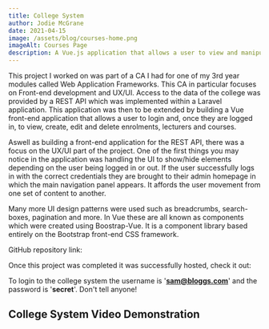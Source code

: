 ```yaml
---
title: College System
author: Jodie McGrane
date: 2021-04-15
image: /assets/blog/courses-home.png
imageAlt: Courses Page
description: A Vue.js application that allows a user to view and manipulate data about courses, lecturers and enrolments at a college.
---
```


This project I worked on was part of a CA I had for one of my 3rd year modules called Web Application Frameworks. This CA in particular focuses on Front-end development and UX/UI. Access to the data of the college was provided by a REST API which was implemented within a Laravel application. This application was then to be extended by building a Vue front-end application that allows a user to login and, once they are logged in, to view, create, edit and delete enrolments, lecturers and courses.

Aswell as building a front-end application for the REST API, there was a focus on the UX/UI part of the project. One of the first things you may notice in the application was handling the UI to show/hide elements depending on the user being logged in or out. If the user successfully logs in with the correct credentials they are brought to their admin homepage in which the main navigation panel appears. It affords the user movement from one set of content to another. 

Many more UI design patterns were used such as breadcrumbs, search-boxes, pagination and more. In Vue these are all known as components which were created using Boostrap-Vue. It is a component library based entirely on the Bootstrap front-end CSS framework.

GitHub repository link: <a href="https://github.com/jodiemcgrane/college-vue"></a>

Once this project was completed it was successfully hosted, check it out: <a href="https://college-vue-jodie.web.app/"></a>

To login to the college system the username is '<b>sam@bloggs.com</b>' and the password is '<b>secret</b>'. Don't tell anyone!

<h2>College System Video Demonstration</h2>